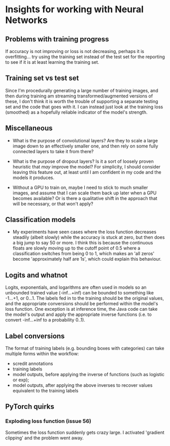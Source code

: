 # Insights for working with Neural Networks

## Problems with training progress

If accuracy is not improving or loss is not decreasing, perhaps it is overfitting... try using the training set instead of the test set for the reporting to see if it is at least learning the training set.

## Training set vs test set

Since I'm procedurally generating a large number of training images, and then during training am streaming transformed/augmented versions of these, I don't think it is worth the trouble of supporting a separate testing set and the code that goes with it.  I can instead just look at the training loss (smoothed) as a hopefully reliable indicator of the model's strength.

## Miscellaneous

+ What is the purpose of convolutional layers?  Are they to scale a large image down to an effectively smaller one, and then rely on some fully connected layers to take it from there?

+ What is the purpose of dropout layers?  Is it a sort of loosely proven heuristic that *may* improve the model?  For simplicity, I should consider leaving this feature out, at least until I am confident in my code and the models it produces.

+ Without a GPU to train on, maybe I need to stick to much smaller images, and assume that I can scale them back up later when a GPU becomes available?  Or is there a qualitative shift in the approach that will be necessary, or that won't apply?

## Classification models

+ My experiments have seen cases where the loss function decreases steadily (albeit slowly) while the accuracy is stuck at zero, but then does a big jump to say 50 or more.  I think this is because the continuous floats are slowly moving up to the cutoff point of 0.5 where a classification switches from being 0 to 1, which makes an 'all zeros' become 'approximately half are 1s', which could explain this behaviour.


## Logits and whatnot

Logits, exponentials, and logarithms are often used in models so an unbounded trained value (-inf...+inf) can be bounded to something like -1...+1, or 0...1.  The labels fed in to the training should be the original values, and the appropriate conversions should be performed within the model's loss function.  One exception is at inference time, the Java code can take the model's output and apply the appropriate inverse functions (i.e. to convert -inf...+inf to a probability 0..1).


## Label conversions

The format of training labels (e.g. bounding boxes with categories) can take multiple forms within the workflow:

+ scredit annotations
+ training labels
+ model outputs, before applying the inverse of functions (such as logistic or exp);
+ model outputs, after applying the above inverses to recover values equivalent to the training labels


## PyTorch quirks


### Exploding loss function (issue 56)

Sometimes the loss function suddenly gets crazy large.  I activated 'gradient clipping' and the problem went away.
